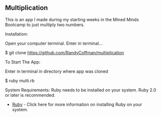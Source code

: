## Multiplication
This is an app I made during my starting weeks in the Mined Minds Bootcamp to just multiply two numbers.

Installation:

Open your computer terminal. Enter in terminal...

$ git clone https://github.com/RandyCoffman/multiplication

To Start The App:

Enter in terminal in directory where app was cloned

$ ruby multi.rb

System Requirements:
Ruby needs to be installed on your system. Ruby 2.0 or later is recommended.

* [Ruby](https://www.ruby-lang.org/en/documentation/installation/) - Click here for more information on installing Ruby on your system.

